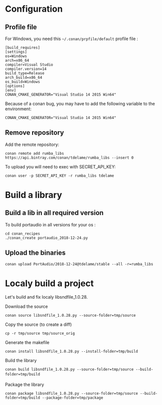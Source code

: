 # Configuration

## Profile file

For Windows, you need this ```~/.conan/prpfile/default``` profile file :
```
[build_requires]
[settings]
os=Windows
arch=x86_64
compiler=Visual Studio
compiler.version=14
build_type=Release
arch_build=x86_64
os_build=Windows
[options]
[env]
CONAN_CMAKE_GENERATOR="Visual Studio 14 2015 Win64"
```

Because of a conan bug, you may have to add the following variable to the environment:
```
CONAN_CMAKE_GENERATOR="Visual Studio 14 2015 Win64"
```

## Remove repository

Add the remote repository:
```
conan remote add rumba_libs https://api.bintray.com/conan/tdelame/rumba_libs --insert 0
```

To upload you will need to exec with SECRET_API_KEY:
```
conan user -p SECRET_API_KEY -r rumba_libs tdelame
```

# Build a library

## Build a lib in all required version

To build portaudio in all versions for your os :

```
cd conan_recipes
./conan_create portaudio_2018-12-24.py
```

## Upload the binaries

```
conan upload PortAudio/2018-12-24@tdelame/stable --all -r=rumba_libs
```

# Localy build a project

Let's build and fix localy libsndfile_1.0.28.

Download the source
```
conan source libsndfile_1.0.28.py --source-folder=tmp/source
```

Copy the source (to create a diff)
```
cp -r tmp/source tmp/source_orig
```

Generate the makefile
```
conan install libsndfile_1.0.28.py --install-folder=tmp/build
```

Build the library
```
conan build libsndfile_1.0.28.py --source-folder=tmp/source --build-folder=tmp/build
```

Package the library
```
conan package libsndfile_1.0.28.py --source-folder=tmp/source --build-folder=tmp/build --package-folder=tmp/package
```
